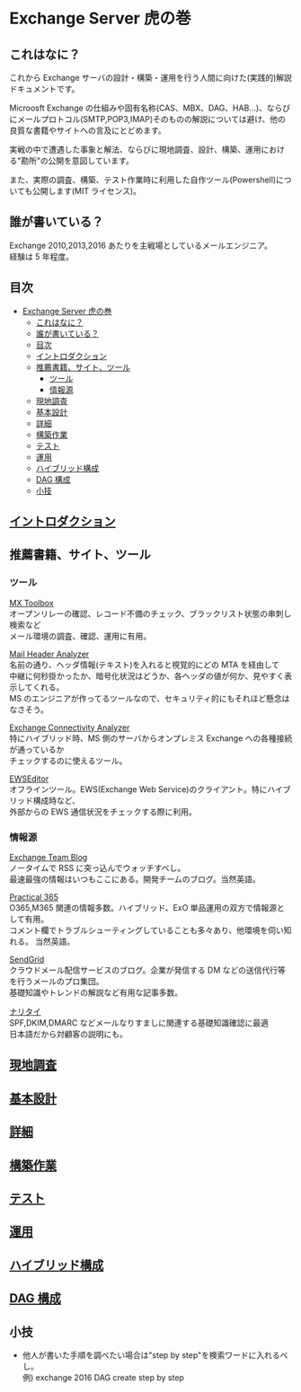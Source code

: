 # Exchange Server 虎の巻

## これはなに？

これから Exchange サーバの設計・構築・運用を行う人間に向けた(実践的)解説ドキュメントです。

Microosft Exchange の仕組みや固有名称(CAS、MBX、DAG、HAB…)、ならびにメールプロトコル(SMTP,POP3,IMAP)そのものの解説については避け、他の良質な書籍やサイトへの言及にとどめます。

実戦の中で遭遇した事象と解法、ならびに現地調査、設計、構築、運用における"勘所"の公開を意図しています。

また、実際の調査、構築、テスト作業時に利用した自作ツール(Powershell)についても公開します(MIT ライセンス)。

## 誰が書いている？

Exchange 2010,2013,2016 あたりを主戦場としているメールエンジニア。  
経験は 5 年程度。

## 目次

- [Exchange Server 虎の巻](#exchange-server-虎の巻)
  - [これはなに？](#これはなに)
  - [誰が書いている？](#誰が書いている)
  - [目次](#目次)
  - [イントロダクション](#イントロダクション)
  - [推薦書籍、サイト、ツール](#推薦書籍サイトツール)
    - [ツール](#ツール)
    - [情報源](#情報源)
  - [現地調査](#現地調査)
  - [基本設計](#基本設計)
  - [詳細](#詳細)
  - [構築作業](#構築作業)
  - [テスト](#テスト)
  - [運用](#運用)
  - [ハイブリッド構成](#ハイブリッド構成)
  - [DAG 構成](#dag-構成)
  - [小技](#小技)

## [イントロダクション](./introduction/)

## 推薦書籍、サイト、ツール

### ツール

[MX Toolbox](https://mxtoolbox.com/)  
オープンリレーの確認、レコード不備のチェック、ブラックリスト状態の串刺し検索など  
メール環境の調査、確認、運用に有用。

[Mail Header Analyzer](https://mha.azurewebsites.net/)  
名前の通り、ヘッダ情報(テキスト)を入れると視覚的にどの MTA を経由して  
中継に何秒掛かったか、暗号化状況はどうか、各ヘッダの値が何か、見やすく表示してくれる。  
MS のエンジニアが作ってるツールなので、セキュリティ的にもそれほど懸念はなさそう。

[Exchange Connectivity Analyzer](https://testconnectivity.microsoft.com/)  
特にハイブリッド時、MS 側のサーバからオンプレミス Exchange への各種接続が通っているか  
チェックするのに使えるツール。

[EWSEditor](https://github.com/dseph/EwsEditor)  
オフラインツール。EWS(Exchange Web Service)のクライアント。特にハイブリッド構成時など、  
外部からの EWS 通信状況をチェックする際に利用。

### 情報源

[Exchange Team Blog](https://techcommunity.microsoft.com/t5/exchange-team-blog/bg-p/Exchange)  
ノータイムで RSS に突っ込んでウォッチすべし。  
最速最強の情報はいつもここにある。開発チームのブログ。当然英語。

[Practical 365](https://practical365.com/)  
O365,M365 関連の情報多数。ハイブリッド、ExO 単品運用の双方で情報源として有用。  
コメント欄でトラブルシューティングしていることも多々あり、他環境を伺い知れる。 当然英語。

[SendGrid](https://sendgrid.kke.co.jp/blog/)  
クラウドメール配信サービスのブログ。企業が発信する DM などの送信代行等を行うメールのプロ集団。  
基礎知識やトレンドの解説など有用な記事多数。

[ナリタイ](https://www.naritai.jp/)  
SPF,DKIM,DMARC などメールなりすましに関連する基礎知識確認に最適  
日本語だから対顧客の説明にも。

## [現地調査](./field-survey/)

## [基本設計](./basic-design/)

## [詳細](./detailed-design/)

## [構築作業](./build-environment/)

## [テスト](./testing/)

## [運用](./operation/)

## [ハイブリッド構成](./hybrid/)

## [DAG 構成](./DAG/)

## 小技

- 他人が書いた手順を調べたい場合は"step by step"を検索ワードに入れるべし。  
  例) exchange 2016 DAG create step by step
